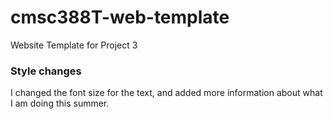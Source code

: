 # cmsc388T-web-template

Website Template for Project 3

### Style changes
I changed the font size for the text, and added more information about what I am doing this summer.
